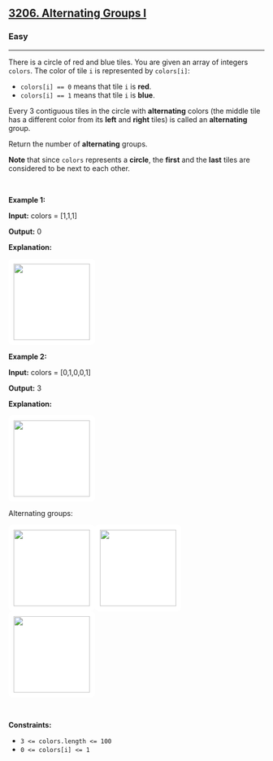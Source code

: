 <h2><a href="https://leetcode.com/problems/alternating-groups-i">3206. Alternating Groups I</a></h2><h3>Easy</h3><hr><p>There is a circle of red and blue tiles. You are given an array of integers <code>colors</code>. The color of tile <code>i</code> is represented by <code>colors[i]</code>:</p>

<ul>
	<li><code>colors[i] == 0</code> means that tile <code>i</code> is <strong>red</strong>.</li>
	<li><code>colors[i] == 1</code> means that tile <code>i</code> is <strong>blue</strong>.</li>
</ul>

<p>Every 3 contiguous tiles in the circle with <strong>alternating</strong> colors (the middle tile has a different color from its <strong>left</strong> and <strong>right</strong> tiles) is called an <strong>alternating</strong> group.</p>

<p>Return the number of <strong>alternating</strong> groups.</p>

<p><strong>Note</strong> that since <code>colors</code> represents a <strong>circle</strong>, the <strong>first</strong> and the <strong>last</strong> tiles are considered to be next to each other.</p>

<p>&nbsp;</p>
<p><strong class="example">Example 1:</strong></p>

<div class="example-block">
<p><strong>Input:</strong> <span class="example-io">colors = [1,1,1]</span></p>

<p><strong>Output:</strong> <span class="example-io">0</span></p>

<p><strong>Explanation:</strong></p>

<p><img alt="" src="https://assets.leetcode.com/uploads/2024/05/16/image_2024-05-16_23-53-171.png" style="width: 150px; height: 150px; padding: 10px; background: #fff; border-radius: .5rem;" /></p>
</div>

<p><strong class="example">Example 2:</strong></p>

<div class="example-block">
<p><strong>Input:</strong> <span class="example-io">colors = [0,1,0,0,1]</span></p>

<p><strong>Output:</strong> 3</p>

<p><strong>Explanation:</strong></p>

<p><img alt="" src="https://assets.leetcode.com/uploads/2024/05/16/image_2024-05-16_23-47-491.png" style="width: 150px; height: 150px; padding: 10px; background: #fff; border-radius: .5rem;" /></p>

<p>Alternating groups:</p>

<p><strong class="example"><img alt="" src="https://assets.leetcode.com/uploads/2024/05/16/image_2024-05-16_23-50-441.png" style="width: 150px; height: 150px; padding: 10px; background: #fff; border-radius: .5rem;" /></strong><img alt="" src="https://assets.leetcode.com/uploads/2024/05/16/image_2024-05-16_23-48-211.png" style="width: 150px; height: 150px; padding: 10px; background: #fff; border-radius: .5rem;" /><strong class="example"><img alt="" src="https://assets.leetcode.com/uploads/2024/05/16/image_2024-05-16_23-49-351.png" style="width: 150px; height: 150px; padding: 10px; background: #fff; border-radius: .5rem;" /></strong></p>
</div>

<p>&nbsp;</p>
<p><strong>Constraints:</strong></p>

<ul>
	<li><code>3 &lt;= colors.length &lt;= 100</code></li>
	<li><code>0 &lt;= colors[i] &lt;= 1</code></li>
</ul>
